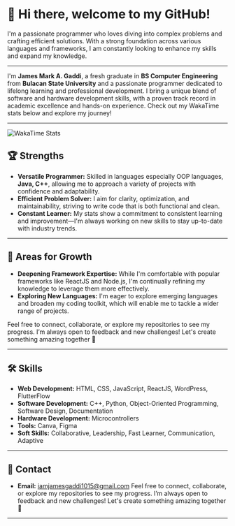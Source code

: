 # 👋 Hi there, welcome to my GitHub!


I'm a passionate programmer who loves diving into complex problems and crafting efficient solutions. With a strong foundation across various languages and frameworks, I am constantly looking to enhance my skills and expand my knowledge.

---

I'm **James Mark A. Gaddi**, a fresh graduate in **BS Computer Engineering** from **Bulacan State University** and a passionate programmer dedicated to lifelong learning and professional development. I bring a unique blend of software and hardware development skills, with a proven track record in academic excellence and hands-on experience. Check out my WakaTime stats below and explore my journey!

---

<img src="https://wakatime.com/share/@94f695c7-eb60-4a0a-8fd1-44175747e7b9/ac6f6a4e-3fec-4ced-94f4-1e3267c36602.svg" alt="WakaTime Stats">


## 🏆 Strengths
- **Versatile Programmer:** Skilled in languages especially OOP languages, **Java, C++**, allowing me to approach a variety of projects with confidence and adaptability.
- **Efficient Problem Solver:** I aim for clarity, optimization, and maintainability, striving to write code that is both functional and clean.
- **Constant Learner:** My stats show a commitment to consistent learning and improvement—I'm always working on new skills to stay up-to-date with industry trends.

---

## 🌱 Areas for Growth
- **Deepening Framework Expertise:** While I'm comfortable with popular frameworks like ReactJS and Node.js, I'm continually refining my knowledge to leverage them more effectively.
- **Exploring New Languages:** I'm eager to explore emerging languages and broaden my coding toolkit, which will enable me to tackle a wider range of projects.
  
Feel free to connect, collaborate, or explore my repositories to see my progress. I’m always open to feedback and new challenges! Let's create something amazing together 🚀

---

## 🛠️ Skills
- **Web Development:** HTML, CSS, JavaScript, ReactJS, WordPress, FlutterFlow
- **Software Development:** C++, Python, Object-Oriented Programming, Software Design, Documentation
- **Hardware Development:** Microcontrollers
- **Tools:** Canva, Figma
- **Soft Skills:** Collaborative, Leadership, Fast Learner, Communication, Adaptive
  
---

## 📍 Contact
- **Email:** iamjamesgaddi1015@gmail.com
Feel free to connect, collaborate, or explore my repositories to see my progress. I’m always open to feedback and new challenges! Let's create something amazing together 🚀

---
